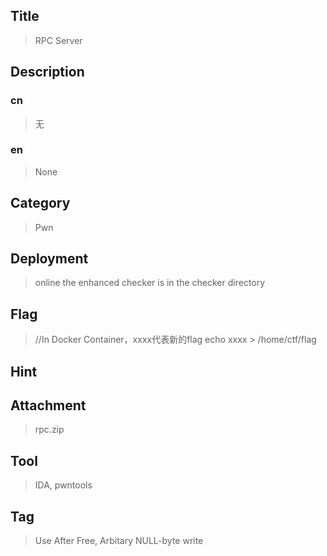 ## Title

> RPC Server

## Description

### cn
> 无

### en
> None

## Category
> Pwn

## Deployment
> online
> the enhanced checker is in the checker directory

## Flag
> //In Docker Container，xxxx代表新的flag
> echo xxxx > /home/ctf/flag

## Hint


## Attachment
> rpc.zip

## Tool
> IDA, pwntools

## Tag
> Use After Free, Arbitary NULL-byte write
